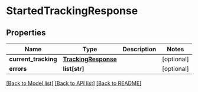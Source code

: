 # StartedTrackingResponse

## Properties
Name | Type | Description | Notes
------------ | ------------- | ------------- | -------------
**current_tracking** | [**TrackingResponse**](TrackingResponse.md) |  | [optional] 
**errors** | **list[str]** |  | [optional] 

[[Back to Model list]](../README.md#documentation-for-models) [[Back to API list]](../README.md#documentation-for-api-endpoints) [[Back to README]](../README.md)


